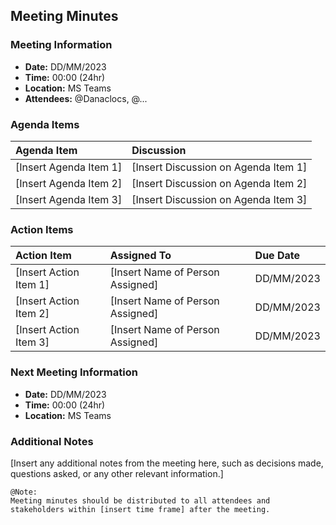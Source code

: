 ## Meeting Minutes
### Meeting Information
* **Date:** DD/MM/2023
* **Time:** 00:00 (24hr)
* **Location:** MS Teams
* **Attendees:** @Danaclocs, @...

### Agenda Items
|Agenda Item|Discussion|
|:-|:-|
|[Insert Agenda Item 1]|[Insert Discussion on Agenda Item 1]|
|[Insert Agenda Item 2]|[Insert Discussion on Agenda Item 2]|
|[Insert Agenda Item 3]|[Insert Discussion on Agenda Item 3]|

### Action Items
|Action Item|Assigned To|Due Date|
|:-|:-|:-|
|[Insert Action Item 1]|[Insert Name of Person Assigned]|DD/MM/2023|
|[Insert Action Item 2]|[Insert Name of Person Assigned]|DD/MM/2023|
|[Insert Action Item 3]|[Insert Name of Person Assigned]|DD/MM/2023|

### Next Meeting Information
* **Date:** DD/MM/2023
* **Time:** 00:00 (24hr)
* **Location:** MS Teams

### Additional Notes
[Insert any additional notes from the meeting here, such as decisions made, questions asked, or any other relevant information.]

```gherkin
@Note:
Meeting minutes should be distributed to all attendees and
stakeholders within [insert time frame] after the meeting.
```
